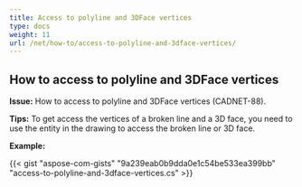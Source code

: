 ```yaml
---
title: Access to polyline and 3DFace vertices
type: docs
weight: 11
url: /net/how-to/access-to-polyline-and-3dface-vertices/
---
```


## **How to access to polyline and 3DFace vertices**

**Issue:** How to access to polyline and 3DFace vertices (CADNET-88).

**Tips:** To get access the vertices of a broken line and a 3D face, you need to use the entity in the drawing to access the broken line or 3D face.

**Example:**

{{< gist "aspose-com-gists" "9a239eab0b9dda0e1c54be533ea399bb" "access-to-polyline-and-3dface-vertices.cs" >}}